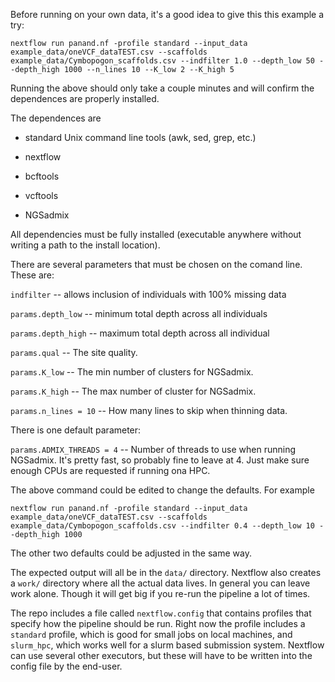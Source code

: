 

Before running on your own data, it's a good idea to give this this example a try:

```
nextflow run panand.nf -profile standard --input_data example_data/oneVCF_dataTEST.csv --scaffolds example_data/Cymbopogon_scaffolds.csv --indfilter 1.0 --depth_low 50 --depth_high 1000 --n_lines 10 --K_low 2 --K_high 5
```

Running the above should only take a couple minutes and will confirm the dependences are properly installed.

The dependences are

- standard Unix command line tools (awk, sed, grep, etc.)

- nextflow 

- bcftools

- vcftools

- NGSadmix
 
All dependencies must be fully installed (executable anywhere without writing a path to the install location). 

There are several parameters that must be chosen on the comand line. These are: 

`indfilter` -- allows inclusion of individuals with 100% missing data 

`params.depth_low` -- minimum total depth across all individuals

`params.depth_high` -- maximum total depth across all individual 

`params.qual` -- The site quality. 

`params.K_low` -- The min number of clusters for NGSadmix.

`params.K_high` -- The max number of cluster for NGSadmix.

`params.n_lines = 10` -- How many lines to skip when thinning data. 


There is one default parameter:

`params.ADMIX_THREADS = 4` -- Number of threads to use when running NGSadmix. It's pretty fast, so probably fine to leave at 4. Just make sure enough CPUs are requested if running ona HPC. 

The above command could be edited to change the defaults. For example

```
nextflow run panand.nf -profile standard --input_data example_data/oneVCF_dataTEST.csv --scaffolds example_data/Cymbopogon_scaffolds.csv --indfilter 0.4 --depth_low 10 --depth_high 1000
```

The other two defaults could be adjusted in the same way.

The expected output will all be in the `data/` directory. Nextflow also creates a `work/` directory where all the actual data lives. In general you can leave work alone. Though it will get big if you re-run the pipeline a lot of times.

The repo includes a file called `nextflow.config` that contains profiles that specify how the pipeline should be run. Right now the profile includes a `standard` profile, which is good for small jobs on local machines, and `slurm_hpc`, which works well for a slurm based submission system. Nextflow can use several other executors, but these will have to be written into the config file by the end-user.


